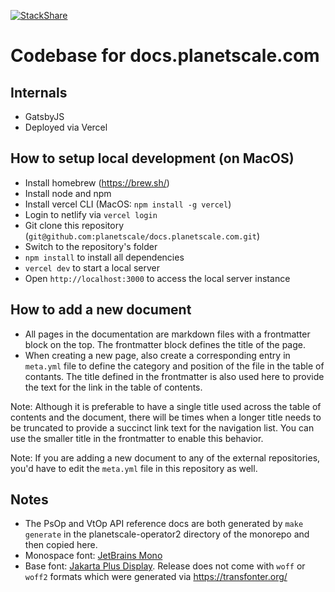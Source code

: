 [![StackShare](http://img.shields.io/badge/tech-stack-0690fa.svg?style=flat)](https://stackshare.io/planetscale/docs-planetscale-com)

# Codebase for docs.planetscale.com

## Internals

- GatsbyJS
- Deployed via Vercel

## How to setup local development (on MacOS)

- Install homebrew (https://brew.sh/)
- Install node and npm
- Install vercel CLI (MacOS: `npm install -g vercel`)
- Login to netlify via `vercel login`
- Git clone this repository (`git@github.com:planetscale/docs.planetscale.com.git`)
- Switch to the repository's folder
- `npm install` to install all dependencies
- `vercel dev` to start a local server
- Open `http://localhost:3000` to access the local server instance

## How to add a new document

- All pages in the documentation are markdown files with a frontmatter block on the top. The frontmatter block defines the title of the page.
- When creating a new page, also create a corresponding entry in `meta.yml` file to define the category and position of the file in the table of contants. The title defined in the frontmatter is also used here to provide the text for the link in the table of contents.

Note: Although it is preferable to have a single title used across the table of contents and the document, there will be times when a longer title needs to be truncated to provide a succinct link text for the navigation list. You can use the smaller title in the frontmatter to enable this behavior.

Note: If you are adding a new document to any of the external repositories, you'd have to edit the `meta.yml` file in this repository as well.

## Notes

- The PsOp and VtOp API reference docs are both generated by `make generate` in the planetscale-operator2 directory of the monorepo and then copied here.
- Monospace font: [JetBrains Mono](https://github.com/JetBrains/JetBrainsMono/releases/tag/v2.210)
- Base font: [Jakarta Plus Display](https://github.com/tokotype/PlusJakartaSans/releases/tag/1.000). Release does not come with `woff` or `woff2` formats which were generated via https://transfonter.org/
